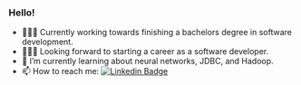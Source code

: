 ### Hello!

- 👨🏻‍🎓 Currently working towards finishing a bachelors degree in software development.
- 👨🏻‍💻 Looking forward to starting a career as a software developer.
- 🌱 I’m currently learning about neural networks, JDBC, and Hadoop.
- 📫 How to reach me: [![Linkedin Badge](https://img.shields.io/badge/-Austin-blue?style=flat&logo=Linkedin&logoColor=white)](https://www.linkedin.com/in/austin-t-riggs/)

